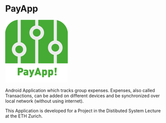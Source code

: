 # PayApp

![alt text][logo]


Android Application which tracks group expenses.
Expenses, also called Transactions, can be added on different devices and be synchronized over local network (without using internet).

This Application is developed for a Project in the Distibuted System Lecture at the ETH Zurich.

[logo]: https://github.com/fstreun/PayApp/blob/master/images/PayApp_Logo_RGB_200x200.png "PayApp Logo"
